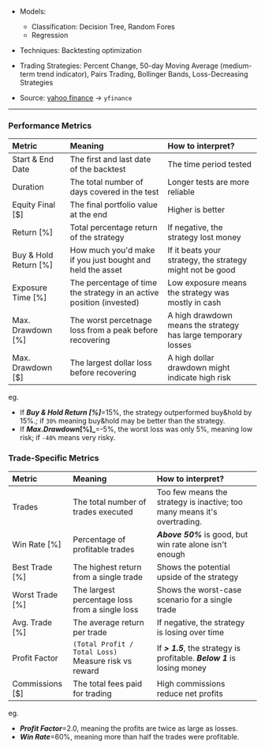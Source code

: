 * Models:
  * Classification: Decision Tree, Random Fores
  * Regression

* Techniques: Backtesting optimization
* Trading Strategies: Percent Change, 50-day Moving Average (medium-term trend indicator), Pairs Trading, Bollinger Bands, Loss-Decreasing Strategies 
* Source: [yahoo finance](https://finance.yahoo.com) -> `yfinance`

---
### Performance Metrics
| Metric | Meaning | How to interpret? |
|:-------| :-------|:------------------|
| Start & End Date| The first and last date of the backtest| The time period tested|
| Duration| The total number of days covered in the test| Longer tests are more reliable|
| Equity Final [$]| The final portfolio value at the end| Higher is better|
| Return [%]| Total percentage return of the strategy| If negative, the strategy lost money|
| Buy & Hold Return [%]| How much you'd make if you just bought and held the asset| If it beats your strategy, the strategy might not be good|
| Exposure Time [%]| The percentage of time the strategy in an active position (invested)| Low exposure means the strategy was mostly in cash|
| Max. Drawdown [%]| The worst percetnage loss from a peak before recovering| A high drawdown means the strategy has large temporary losses|
| Max. Drawdown [$]| The largest dollar loss before recovering| A high dollar drawdown might indicate high risk|


eg.
* If **_Buy & Hold Return [%]_**=15%, the strategy outperformed buy&hold by 15%.; if `30%` meaning buy&hold may be better than the strategy.
* If **_Max.Drawdown_[%]_**=-5%, the worst loss was only 5%, meaning low risk; if `-40%` means very risky.



### Trade-Specific Metrics
| Metric | Meaning | How to interpret? |
|:-------| :-------|:------------------|
| Trades| The total number of trades executed| Too few means the strategy is inactive; too many means it's overtrading.|
| Win Rate [%]| Percentage of profitable trades| **_Above 50%_** is good, but win rate alone isn't enough|
| Best Trade [%]| The highest return from a single trade| Shows the potential upside of the strategy|
| Worst Trade [%]| The largest percentage loss from a single loss| Shows the worst-case scenario for a single trade|
| Avg. Trade [%]| The average return per trade| If negative, the strategy is losing over time|
| Profit Factor| `(Total Profit / Total Loss)` Measure risk vs reward| If **_> 1.5_**, the strategy is profitable. **_Below 1_** is losing money|
| Commissions [$]| The total fees paid for trading| High commissions reduce net profits|



eg.
* **_Profit Factor_**=2.0, meaning the profits are twice as large as losses.
* **_Win Rate_**=60%, meaning more than half the trades were profitable.
